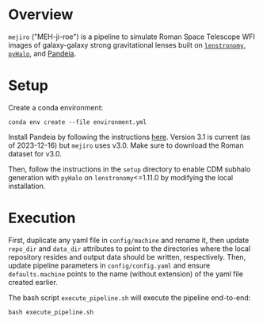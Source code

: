 # Overview

`mejiro` ("MEH-ji-roe") is a pipeline to simulate Roman Space Telescope WFI images of galaxy-galaxy strong gravitational lenses
built on [`lenstronomy`](https://github.com/lenstronomy/lenstronomy), [`pyHalo`](https://github.com/dangilman/pyHalo), and [Pandeia](https://outerspace.stsci.edu/display/PEN).

# Setup

Create a conda environment:
```
conda env create --file environment.yml
```

Install Pandeia by following the instructions [here](https://outerspace.stsci.edu/display/PEN/Pandeia+Engine+Installation). Version 3.1 is current (as of 2023-12-16) but `mejiro` uses v3.0. Make sure to download the Roman dataset for v3.0.

Then, follow the instructions in the `setup` directory to enable CDM subhalo generation with `pyHalo` on `lenstronomy`<=1.11.0 by modifying the local installation.

# Execution

First, duplicate any yaml file in `config/machine` and rename it, then update `repo_dir` and `data_dir` attributes to point to the directories where the local repository resides and output data should be written, respectively. Then, update pipeline parameters in `config/config.yaml` and ensure `defaults.machine` points to the name (without extension) of the yaml file created earlier.

The bash script `execute_pipeline.sh` will execute the pipeline end-to-end:
```
bash execute_pipeline.sh
```
